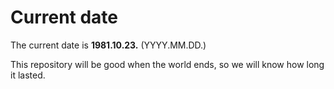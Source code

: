 # Current date

The current date is **1981.10.23.** (YYYY.MM.DD.)

This repository will be good when the world ends, so we will know how long it lasted.